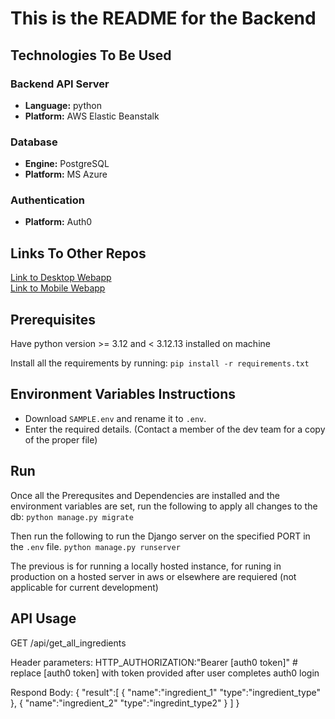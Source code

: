 # This is the README for the Backend

## Technologies To Be Used
### Backend API Server
- **Language:** python
- **Platform:** AWS Elastic Beanstalk
### Database
- **Engine:** PostgreSQL
- **Platform:** MS Azure
### Authentication
- **Platform:** Auth0

## Links To Other Repos
[Link to Desktop Webapp](https://github.com/COMP4350-Team2/Desktop-WebApp) <br/>
[Link to Mobile Webapp](https://github.com/COMP4350-Team2/Mobile-WebApp)

## Prerequisites
Have python version >= 3.12 and < 3.12.13 installed on machine

Install all the requirements by running:
`pip install -r requirements.txt`

## Environment Variables Instructions
- Download `SAMPLE.env` and rename it to `.env`. 
- Enter the required details. (Contact a member of the dev team for a copy of the proper file)

## Run
Once all the Prerequsites and Dependencies are installed and the environment variables are set, run the following to apply all changes to the db:
`python manage.py migrate`

Then run the following to run the Django server on the specified PORT in the `.env` file.
`python manage.py runserver`

The previous is for running a locally hosted instance, for runing in production on a hosted server in aws or elsewhere are requiered (not applicable for current development)

## API Usage
GET /api/get_all_ingredients

Header parameters:
    HTTP_AUTHORIZATION:"Bearer [auth0 token]" # replace [auth0 token] with token provided after user completes auth0 login

Respond Body:
   {
      "result":[
        {
            "name":"ingredient_1"
            "type":"ingredient_type"
        },
        {
            "name":"ingredient_2"
            "type":"ingredint_type2"
        }
      ]
   }
